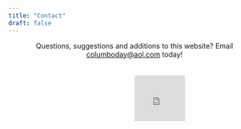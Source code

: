 ```yaml
---
title: "Contact"
draft: false
---
```


<center>
Questions, suggestions and additions to this website? Email <a href="mailto:columboday@aol.com">columboday@aol.com</a> today!<br /><br /><br />

<div style="width:100%;height:0;padding-bottom:91%;position:relative;"><iframe src="https://giphy.com/embed/14kqI3Y4urS3rG" width="20%" height="20%" style="position:absolute" frameBorder="0" class="giphy-embed"></iframe></div>
</center>
